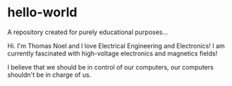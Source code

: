 # hello-world
A repository created for purely educational purposes...

Hi. I'm Thomas Noel and I love Electrical Engineering and Electronics! I am currently fascinated with high-voltage
electronics and magnetics fields!

I believe that we should be in control of our computers, our computers shouldn't be in charge of us.
